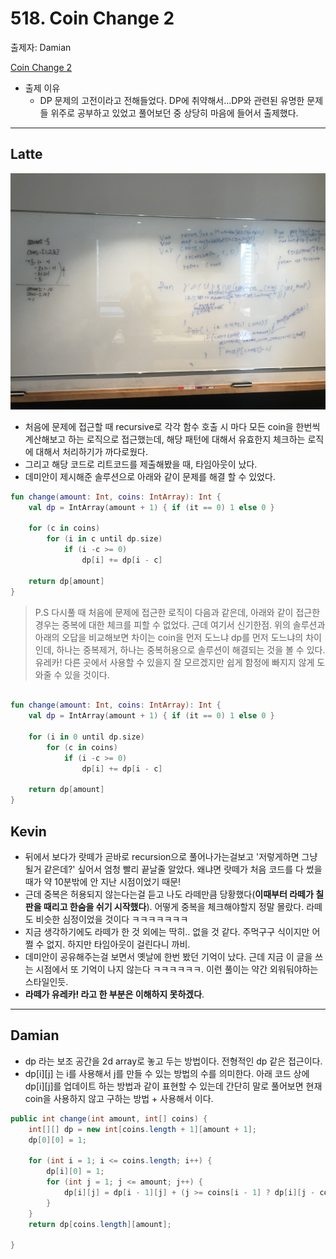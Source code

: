 # 518. Coin Change 2

출제자: Damian

[Coin Change 2](https://leetcode.com/problems/coin-change-2/)

- 출제 이유
  - DP 문제의 고전이라고 전해들었다. DP에 취약해서...DP와 관련된 유명한 문제들 위주로 공부하고 있었고 풀어보던 중 상당히 마음에 들어서 출제했다. 

---

## Latte
![](./images/20200209_518_latte.jpeg)

- 처음에 문제에 접근할 때 recursive로 각각 함수 호출 시 마다 모든 coin을 한번씩 계산해보고 하는 로직으로 접근했는데, 해당 패턴에 대해서 유효한지 체크하는 로직에 대해서 처리하기가 까다로웠다. 
-  그리고 해당 코드로 리트코드를 제출해봤을 때, 타임아웃이 났다.
-  데미안이 제시해준 솔루션으로 아래와 같이 문제를 해결 할 수 있었다.

```kotlin
fun change(amount: Int, coins: IntArray): Int {
    val dp = IntArray(amount + 1) { if (it == 0) 1 else 0 }

    for (c in coins) 
        for (i in c until dp.size) 
            if (i -c >= 0) 
                dp[i] += dp[i - c]
    
    return dp[amount]
}
```

>P.S 다시풀 때 처음에 문제에 접근한 로직이 다음과 같은데, 아래와 같이 접근한 경우는 중복에 대한 체크를 피할 수 없었다. 근데 여기서 신기한점. 위의 솔루션과 아래의 오답을 비교해보면 차이는 coin을 먼저 도느냐 dp를 먼저 도느냐의 차이인데, 하나는 중복제거, 하나는 중복허용으로 솔루션이 해결되는 것을 볼 수 있다.
>유레카! 다른 곳에서 사용할 수 있을지 잘 모르겠지만 쉽게 함정에 빠지지 않게 도와줄 수 있을 것이다.

```kotlin

fun change(amount: Int, coins: IntArray): Int {
    val dp = IntArray(amount + 1) { if (it == 0) 1 else 0 }

    for (i in 0 until dp.size)
        for (c in coins)
            if (i -c >= 0)
                dp[i] += dp[i - c]

    return dp[amount]
}
```

## Kevin

- 뒤에서 보다가 랏떼가 곧바로 recursion으로 풀어나가는걸보고 '저렇게하면 그냥 될거 같은데?' 싶어서 엄청 빨리 끝날줄 알았다. 왜냐면 랏떼가 처음 코드를 다 썼을 때가 약 10분밖에 안 지난 시점이었기 때문!
- 근데 중복은 허용되지 않는다는걸 듣고 나도 라떼만큼 당황했다(**이때부터 라떼가 칠판을 때리고 한숨을 쉬기 시작했다**). 어떻게 중복을 체크해야할지 정말 몰랐다. 라떼도 비슷한 심정이었을 것이다 ㅋㅋㅋㅋㅋㅋㅋ
- 지금 생각하기에도 라떼가 한 것 외에는 딱히.. 없을 것 같다. 주먹구구 식이지만 어쩔 수 없지. 하지만 타임아웃이 걸린다니 까비.
- 데미안이 공유해주는걸 보면서 옛날에 한번 봤던 기억이 났다. 근데 지금 이 글을 쓰는 시점에서 또 기억이 나지 않는다 ㅋㅋㅋㅋㅋㅋ. 이런 풀이는 약간 외워둬야하는 스타일인듯.
- **라떼가 유레카! 라고 한 부분은 이해하지 못하겠다**.

---

## Damian

- dp 라는 보조 공간을 2d array로 놓고 두는 방법이다. 전형적인 dp 같은 접근이다.
- dp[i][j] 는 i를 사용해서 j를 만들 수 있는 방법의 수를 의미한다. 아래 코드 상에 dp[i][j]를 업데이트 하는 방법과 같이 표현할 수 있는데 간단히 말로 풀어보면 현재 coin을 사용하지 않고 구하는 방법 + 사용해서 이다.

```java
public int change(int amount, int[] coins) {
    int[][] dp = new int[coins.length + 1][amount + 1];
    dp[0][0] = 1;
    
    for (int i = 1; i <= coins.length; i++) {
        dp[i][0] = 1;
        for (int j = 1; j <= amount; j++) {
            dp[i][j] = dp[i - 1][j] + (j >= coins[i - 1] ? dp[i][j - coins[i-1]] : 0);
        }
    }
    return dp[coins.length][amount];
    
}
```
